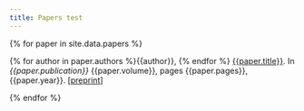 ```yaml
---
title: Papers test
---
```


{% for paper in site.data.papers %}

{% for author in paper.authors %}{{author}}, {% endfor %} [{{paper.title}}]({{paper.url}}). In *{{paper.publication}}* {{paper.volume}}, pages {{paper.pages}}, {{paper.year}}. [[preprint](/papers/{{paper.preprint}})]

{% endfor %}
